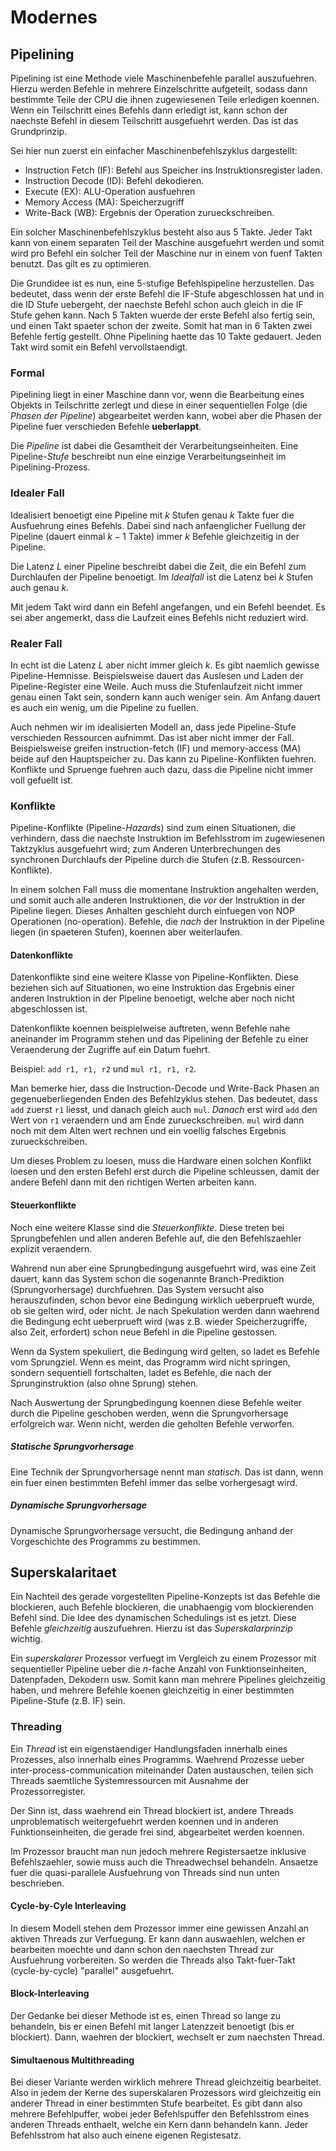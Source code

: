 # Modernes

## Pipelining

Pipelining ist eine Methode viele Maschinenbefehle parallel auszufuehren. Hierzu
werden Befehle in mehrere Einzelschritte aufgeteilt, sodass dann bestimmte Teile
der CPU die ihnen zugewiesenen Teile erledigen koennen. Wenn ein Teilschritt
eines Befehls dann erledigt ist, kann schon der naechste Befehl in diesem
Teilschritt ausgefuehrt werden. Das ist das Grundprinzip.

Sei hier nun zuerst ein einfacher Maschinenbefehlszyklus dargestellt:

* Instruction Fetch (IF): Befehl aus Speicher ins Instruktionsregister laden.
* Instruction Decode (ID): Befehl dekodieren.
* Execute (EX): ALU-Operation ausfuehren
* Memory Access (MA): Speicherzugriff
* Write-Back (WB): Ergebnis der Operation zurueckschreiben.

Ein solcher Maschinenbefehlszyklus besteht also aus $5$ Takte. Jeder Takt kann
von einem separaten Teil der Maschine ausgefuehrt werden und somit wird pro
Befehl ein solcher Teil der Maschine nur in einem von fuenf Takten benutzt. Das
gilt es zu optimieren.

Die Grundidee ist es nun, eine $5$-stufige Befehlspipeline herzustellen. Das
bedeutet, dass wenn der erste Befehl die IF-Stufe abgeschlossen hat und in die
ID Stufe uebergeht, der naechste Befehl schon auch gleich in die IF Stufe gehen
kann. Nach $5$ Takten wuerde der erste Befehl also fertig sein, und einen Takt
spaeter schon der zweite. Somit hat man in $6$ Takten zwei Befehle fertig
gestellt. Ohne Pipelining haette das $10$ Takte gedauert. Jeden Takt wird somit
ein Befehl vervollstaendigt.

### Formal

Pipelining liegt in einer Maschine dann vor, wenn die Bearbeitung eines Objekts
in Teilschritte zerlegt und diese in einer sequentiellen Folge (die *Phasen der
Pipeline*) abgearbeitet werden kann, wobei aber die Phasen der Pipeline fuer
verschieden Befehle __ueberlappt__.

Die *Pipeline* ist dabei die Gesamtheit der Verarbeitungseinheiten. Eine
Pipeline-*Stufe* beschreibt nun eine einzige Verarbeitungseinheit im
Pipelining-Prozess.

### Idealer Fall

Idealisiert benoetigt eine Pipeline mit $k$ Stufen genau $k$ Takte fuer die
Ausfuehrung eines Befehls. Dabei sind nach anfaenglicher Fuellung der Pipeline
(dauert einmal $k - 1$ Takte) immer $k$ Befehle gleichzeitig in der Pipeline.

Die Latenz $L$ einer Pipeline beschreibt dabei die Zeit, die ein Befehl zum
Durchlaufen der Pipeline benoetigt. Im *Idealfall* ist die Latenz bei $k$ Stufen
auch genau $k$.

Mit jedem Takt wird dann ein Befehl angefangen, und ein Befehl beendet. Es sei
aber angemerkt, dass die Laufzeit eines Befehls nicht reduziert wird.

### Realer Fall

In echt ist die Latenz $L$ aber nicht immer gleich $k$. Es
gibt naemlich gewisse Pipeline-Hemnisse. Beispielsweise dauert das Auslesen und
Laden der Pipeline-Register eine Weile. Auch muss die Stufenlaufzeit nicht immer
genau einen Takt sein, sondern kann auch weniger sein. Am Anfang dauert es auch
ein wenig, um die Pipeline zu fuellen.

Auch nehmen wir im idealisierten Modell an, dass jede Pipeline-Stufe verschieden
Ressourcen aufnimmt. Das ist aber nicht immer der Fall. Beispielsweise greifen
instruction-fetch (IF) und memory-access (MA) beide auf den Hauptspeicher
zu. Das kann zu Pipeline-Konflikten fuehren. Konflikte und Spruenge fuehren auch
dazu, dass die Pipeline nicht immer voll gefuellt ist.

### Konflikte

Pipeline-Konflikte (Pipeline-*Hazards*) sind zum einen Situationen, die
verhindern, dass die naechste Instruktion im Befehlsstrom im zugewiesenen
Taktzyklus ausgefuehrt wird; zum Anderen Unterbrechungen des synchronen
Durchlaufs der Pipeline durch die Stufen (z.B. Ressourcen-Konflikte).

In einem solchen Fall muss die momentane Instruktion angehalten werden, und
somit auch alle anderen Instruktionen, die *vor* der Instruktion in der Pipeline
liegen. Dieses Anhalten geschieht durch einfuegen von NOP Operationen
(no-operation). Befehle, die *nach* der Instruktion in der Pipeline liegen (in
spaeteren Stufen), koennen aber weiterlaufen.

#### Datenkonflikte

Datenkonflikte sind eine weitere Klasse von Pipeline-Konflikten. Diese beziehen
sich auf Situationen, wo eine Instruktion das Ergebnis einer anderen Instruktion
in der Pipeline benoetigt, welche aber noch nicht abgeschlossen ist.

Datenkonflikte koennen beispielweise auftreten, wenn Befehle nahe aneinander im
Programm stehen und das Pipelining der Befehle zu einer Veraenderung der
Zugriffe auf ein Datum fuehrt.

Beispiel: `add r1, r1, r2` und `mul r1, r1, r2`.

Man bemerke hier, dass die Instruction-Decode und Write-Back Phasen an
gegenueberliegenden Enden des Befehlzyklus stehen. Das bedeutet, dass `add`
zuerst `r1` liesst, und danach gleich auch `mul`. *Danach* erst wird `add` den
Wert von `r1` veraendern und am Ende zurueckschreiben. `mul` wird dann noch mit
dem Alten wert rechnen und ein voellig falsches Ergebnis zurueckschreiben.

Um dieses Problem zu loesen, muss die Hardware einen solchen Konflikt loesen und
den ersten Befehl erst durch die Pipeline schleussen, damit der andere Befehl
dann mit den richtigen Werten arbeiten kann.

#### Steuerkonflikte

Noch eine weitere Klasse sind die *Steuerkonflikte*. Diese treten bei
Sprungbefehlen und allen anderen Befehle auf, die den Befehlszaehler explizit
veraendern.

Wahrend nun aber eine Sprungbedingung ausgefuehrt wird, was eine Zeit dauert,
kann das System schon die sogenannte Branch-Prediktion (Sprungvorhersage)
durchfuehren. Das System versucht also herauszufinden, schon bevor eine
Bedingung wirklich ueberprueft wurde, ob sie gelten wird, oder nicht. Je nach
Spekulation werden dann waehrend die Bedingung echt ueberprueft wird (was
z.B. wieder Speicherzugriffe, also Zeit, erfordert) schon neue Befehl in die
Pipeline gestossen.

Wenn da System spekuliert, die Bedingung wird gelten, so ladet es Befehle vom
Sprungziel. Wenn es meint, das Programm wird nicht springen, sondern sequentiell
fortschalten, ladet es Befehle, die nach der Sprunginstruktion (also ohne
Sprung) stehen.

Nach Auswertung der Sprungbedingung koennen diese Befehle weiter durch die
Pipeline geschoben werden, wenn die Sprungvorhersage erfolgreich war. Wenn
nicht, werden die geholten Befehle verworfen.

##### Statische Sprungvorhersage

Eine Technik der Sprungvorhersage nennt man *statisch*. Das ist dann, wenn ein
fuer einen bestimmten Befehl immer das selbe vorhergesagt wird.

##### Dynamische Sprungvorhersage

Dynamische Sprungvorhersage versucht, die Bedingung anhand der Vorgeschichte des
Programms zu bestimmen.

## Superskalaritaet

Ein Nachteil des gerade vorgestellten Pipeline-Konzepts ist das Befehle die
blockieren, auch Befehle blockieren, die unabhaengig vom blockierenden Befehl
sind. Die Idee des dynamischen Schedulings ist es jetzt. Diese Befehle
*gleichzeitig* auszufuehren. Hierzu ist das *Superskalarprinzip* wichtig.

Ein *superskalarer* Prozessor verfuegt im Vergleich zu einem Prozessor mit
sequentieller Pipeline ueber die $n$-fache Anzahl von Funktionseinheiten,
Datenpfaden, Dekodern usw. Somit kann man mehrere Pipelines gleichzeitig haben,
und mehrere Befehle koenen gleichzeitig in einer bestimmten Pipeline-Stufe
(z.B. IF) sein.

### Threading

Ein *Thread* ist ein eigenstaendiger Handlungsfaden innerhalb eines Prozesses,
also innerhalb eines Programms. Waehrend Prozesse ueber
inter-process-communication miteinander Daten austauschen, teilen sich Threads
saemtliche Systemressourcen mit Ausnahme der Prozessorregister.

Der Sinn ist, dass waehrend ein Thread blockiert ist, andere Threads
unproblematisch weitergefuehrt werden koennen und in anderen Funktionseinheiten,
die gerade frei sind, abgearbeitet werden koennen.

Im Prozessor braucht man nun jedoch mehrere Registersaetze inklusive
Befehlszaehler, sowie muss auch die Threadwechsel behandeln. Ansaetze fuer die
quasi-parallele Ausfuehrung von Threads sind nun unten beschrieben.

#### Cycle-by-Cyle Interleaving

In diesem Modell stehen dem Prozessor immer eine gewissen Anzahl an aktiven
Threads zur Verfuegung. Er kann dann auswaehlen, welchen er bearbeiten moechte
und dann schon den naechsten Thread zur Ausfuehrung vorbereiten. So werden die
Threads also Takt-fuer-Takt (cycle-by-cycle) "parallel" ausgefuehrt.

#### Block-Interleaving

Der Gedanke bei dieser Methode ist es, einen Thread so lange zu behandeln, bis
er einen Befehl mit langer Latenzzeit benoetigt (bis er blockiert). Dann,
waehren der blockiert, wechselt er zum naechsten Thread.

#### Simultaenous Multithreading

Bei dieser Variante werden wirklich mehrere Thread gleichzeitig bearbeitet. Also
in jedem der Kerne des superskalaren Prozessors wird gleichzeitig ein anderer
Thread in einer bestimmten Stufe bearbeitet. Es gibt dann also mehrere
Befehlpuffer, wobei jeder Befehlspuffer den Befehlsstrom eines anderen Threads
enthaelt, welche ein Kern dann behandeln kann. Jeder Befehlsstrom hat also auch
einene eigenen Registesatz.
